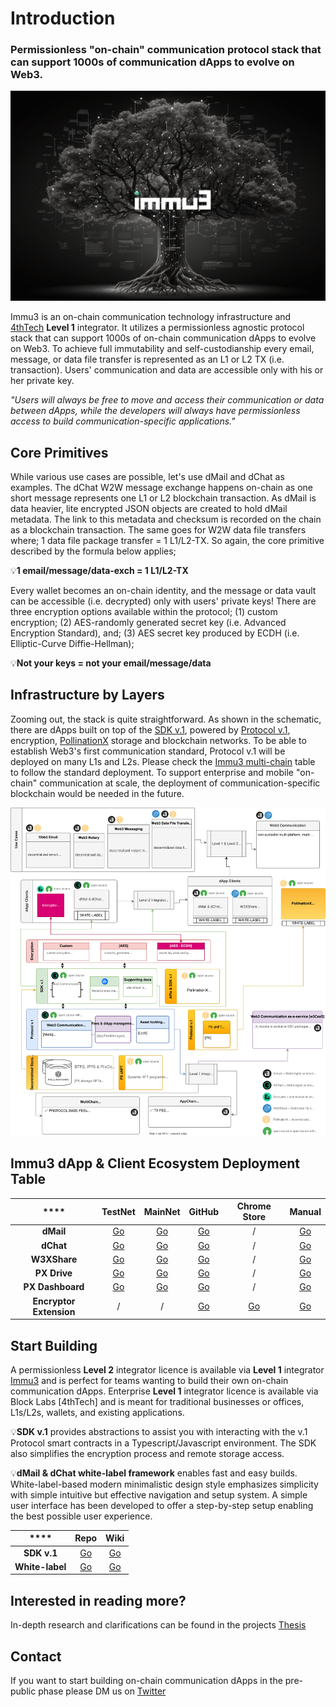 # Introduction

### Permissionless "on-chain" communication protocol stack that can support 1000s of communication dApps to evolve on Web3. ### 

![immu3 creative](https://github.com/immu3-io/static-assets/blob/323c63bb25f4e923589422c156895c0fe3f30153/image/immu3_creative.png)

Immu3 is an on-chain communication technology infrastructure and [4thTech](https://github.com/4thtech) **Level 1** integrator. It utilizes a permissionless agnostic protocol stack that can support 1000s of on-chain communication dApps to evolve on Web3. To achieve full immutability and self-custodianship every email, message, or data file transfer is represented as an L1 or L2 TX (i.e. transaction). Users' communication and data are accessible only with his or her private key.

_"Users will always be free to move and access their communication or data between dApps, while the developers will always have permissionless access to build communication-specific applications."_

## Core Primitives

While various use cases are possible, let's use dMail and dChat as examples. The dChat W2W message exchange happens on-chain as one short message represents one L1 or L2 blockchain transaction. As dMail is data heavier, lite encrypted JSON objects are created to hold dMail metadata. The link to this metadata and checksum is recorded on the chain as a blockchain transaction. The same goes for W2W data file transfers where; 1 data file package transfer = 1 L1/L2-TX. So again, the core primitive described by the formula below applies; 

💡**1 email/message/data-exch = 1 L1/L2-TX**

Every wallet becomes an on-chain identity, and the message or data vault can be accessible (i.e. decrypted) only with users' private keys! There are three encryption options available within the protocol; (1) custom encryption; (2) AES-randomly generated secret key (i.e. Advanced Encryption Standard), and; (3) AES secret key produced by ECDH (i.e. Elliptic-Curve Diffie-Hellman); 

💡**Not your keys = not your email/message/data**

## Infrastructure by Layers

Zooming out, the stack is quite straightforward. As shown in the schematic, there are dApps built on top of the [SDK v.1](https://github.com/4thtech/4thtech-sdk-js), powered by [Protocol v.1](https://github.com/4thtech/smart-contracts), encryption, [PollinationX](https://github.com/pollinationx/) storage and blockchain networks. To be able to establish Web3's first communication standard, Protocol v.1 will be deployed on many L1s and L2s. Please check the [Immu3 multi-chain](https://wiki.immu3.io/infrastructure/protocol-v.1/multi-chain) table to follow the standard deployment. To support enterprise and mobile "on-chain" communication at scale, the deployment of communication-specific blockchain would be needed in the future.

![immu3 by layers](https://github.com/immu3-io/static-assets/blob/b90554bcca1a4d7696079beb1a0cab5265129afa/image/infrastructural-layer-schematic-immu3.svg)

## Immu3 dApp & Client Ecosystem Deployment Table

| ****                    | **TestNet** | **MainNet** | **GitHub** | **Chrome Store** | **Manual** |
|:-------------------------:|:-------------:|:-------------:|:------------:|:------------------:|:------------------:|
| **dMail**               | [Go](https://testnet.immu3.io)       | [Go](https://app.immu3.io)            | [Go](https://github.com/immu3-io/app.immu3.io)           | /                 | [Go](https://wiki.immu3.io/dapps-and-clients/intro-to-dmail)                 |
| **dChat**               | [Go](https://testnet.immu3.io)            | [Go](https://app.immu3.io)            | [Go](https://github.com/immu3-io/app.immu3.io)           | /                 | [Go](https://wiki.immu3.io/dapps-and-clients/intro-to-dchat)                 |
| **W3XShare**            | [Go](https://testnet.w3xshare.com)            | [Go](https://w3xshare.com)            | [Go](https://github.com/immu3-io/w3xshare.com)           | /                 | [Go](https://wiki.immu3.io/dapps-and-clients/intro-to-w3xshare)                 |
| **PX Drive**            | [Go](https://testnet.drive.pollinationx.io)            | [Go](https://drive.pollinationx.io)            | [Go](https://github.com/PollinationX/pxDrive)           | /                 | [Go](https://wiki.immu3.io/dapps-and-clients/intro-to-px-drive)                 | 
| **PX Dashboard**        | [Go](https://testnet.pollinationx.io)            | [Go](https://app.pollinationx.io)            | [Go](https://github.com/PollinationX/dapp)           | /                 | [Go](https://wiki.pollinationx.io/overview/px-dashboard)                 |
| **Encryptor Extension** | /           | /            | [Go](https://github.com/4thtech/encryptor-extension)           | [Go](https://chrome.google.com/webstore/detail/encryptor/feolajpinjjfikmmeknkdjbllbppojij?hl=en)                 | [Go](https://wiki.immu3.io/dapps-and-clients/encryptor-extension)                 |

## Start Building

A permissionless **Level 2** integrator licence is available via **Level 1** integrator [Immu3](https://wiki.immu3.io/) and is perfect for teams wanting to build their own on-chain communication dApps. Enterprise **Level 1** integrator licence is available via Block Labs [4thTech] and is meant for traditional businesses or offices, L1s/L2s, wallets, and existing applications.

💡**SDK v.1** provides abstractions to assist you with interacting with the v.1 Protocol smart contracts in a Typescript/Javascript environment. The SDK also simplifies the encryption process and remote storage access.

💡**dMail & dChat white-label framework** enables fast and easy builds. White-label-based modern minimalistic design style emphasizes simplicity with simple intuitive but effective navigation and setup system. A simple user interface has been developed to offer a step-by-step setup enabling the best possible user experience.

 ****            | **Repo** | **Wiki** |
:---------------:|:--------:|:--------:|
 **SDK v.1**     |     [Go](https://github.com/4thtech/sdk-js)     |     [Go](https://wiki.4thtech.io/docs/sdk)     |     
 **White-label** |      [Go](https://github.com/4thtech/white-label-client)    |     [Go](https://wiki.4thtech.io/docs/white-label)     |

## Interested in reading more?

In-depth research and clarifications can be found in
the projects [Thesis](https://bit.ly/immu3-thesis)

## Contact

If you want to start building on-chain communication dApps in the pre-public phase please DM us on [Twitter](https://twitter.com/immu3_io)
